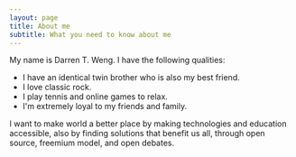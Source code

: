 ```yaml
---
layout: page
title: About me
subtitle: What you need to know about me
---
```


My name is Darren T. Weng. I have the following qualities:

- I have an identical twin brother who is also my best friend.
- I love classic rock.
- I play tennis and online games to relax.
- I'm extremely loyal to my friends and family.

I want to make world a better place by making technologies and education accessible, also by finding solutions that benefit us all, through open source, freemium model, and open debates.
